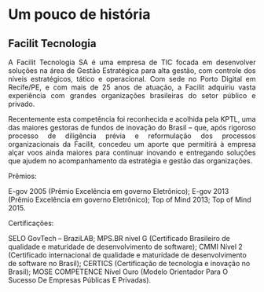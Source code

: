 # Um pouco de história
## Facilit Tecnologia

<p style="text-align: justify;">A Facilit Tecnologia SA é uma empresa de TIC focada em desenvolver soluções na área de Gestão Estratégica para alta gestão, com controle dos níveis estratégicos, tático e operacional. Com sede no Porto Digital em Recife/PE, e com mais de 25 anos de atuação, a Facilit adquiriu vasta experiência com grandes organizações brasileiras do setor público e privado.</p>

<p style="text-align: justify;">Recentemente esta competência foi reconhecida e acolhida pela KPTL, uma das maiores gestoras de fundos de inovação do Brasil – que, após rigoroso processo de diligência prévia e reformulação dos processos organizacionais da Facilit, concedeu um aporte que permitirá à empresa alçar voos ainda maiores para continuar inovando e entregando soluções que ajudem no acompanhamento da estratégia e gestão das organizações.</p>

Prêmios:

E-gov 2005 (Prêmio Excelência em governo Eletrônico);
E-gov 2013 (Prêmio Excelência em governo Eletrônico);
Top of Mind 2013;
Top of Mind 2015.

Certificações:

SELO GovTech – BraziLAB;
MPS.BR nível G (Certificado Brasileiro de qualidade e maturidade de desenvolvimento de software);
CMMI Nível 2 (Certificado internacional de qualidade e maturidade de desenvolvimento de software no Brasil);
CERTICS (Certificação de tecnologia e inovação no Brasil);
MOSE COMPETENCE Nível Ouro (Modelo Orientador Para O Sucesso De Empresas Públicas E Privadas).
